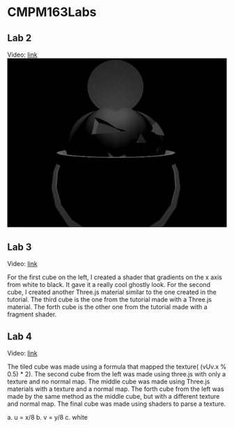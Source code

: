 # CMPM163Labs

## Lab 2

Video: [link](https://drive.google.com/file/d/1F82mxIKp4eEwQVWIswMUm7CMT9Kl9J8b/view?usp=sharing "Link to cubes video")
![](lab2/SanchitKeniPart2Models.png)

## Lab 3

Video: [link](https://drive.google.com/file/d/1-ocZeBH3URbb47b0JOQo5Os_0Ou92bHm/view?usp=sharing "Link to other cubes video")

For the first cube on the left, I created a shader that gradients on the x axis from white to black. It gave it a really cool ghostly look. For the second cube, I created another Three.js material similar to the one created in the tutorial. The third cube is the one from the tutorial made with a Three.js material. The forth cube is the other one from the tutorial made with a fragment shader.

## Lab 4
Video: [link](https://drive.google.com/file/d/1gFdLvhPXL-bivbOr8Zn0YwJ-b3Sa8HbJ/view?usp=sharing "link to yet another cubes video")

The tiled cube was made using a formula that mapped the texture( (vUv.x % 0.5) * 2). The second cube from the left was made using three.js with only a texture and no normal map. The middle cube was made using Three.js materials with a texture and a normal map. The forth cube from the left was made by the same method as the middle cube, but with a different texture and normal map. The final cube was made using shaders to parse a texture.

a. u = x/8
b. v = y/8
c. white
